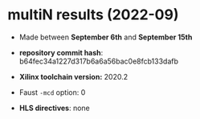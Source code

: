 # multiN results (2022-09)

- Made between **September 6th** and **September 15th**
- **repository commit hash**: b64fec34a1227d317b6a6a56bac0e8fcb133dafb

- **Xilinx toolchain version:** 2020.2

- Faust `-mcd` option: 0

- **HLS directives**: none
